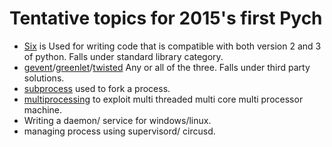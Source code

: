 # Tentative topics for 2015's first Pych

 * [Six] is Used for writing code that is compatible with both version 2 and 3 of python. Falls under standard library category.
 * [gevent]/[greenlet]/[twisted] Any or all of the three. Falls under third party solutions.
 * [subprocess] used to fork a process.
 * [multiprocessing] to exploit multi threaded multi core multi processor machine.
 * Writing a daemon/ service for windows/linux.
 * managing process using supervisord/ circusd.
 





[Six]: https://pythonhosted.org/six/
[gevent]: www.gevent.org
[greenlet]: https://greenlet.readthedocs.org/en/latest/
[twisted]: https://twistedmatrix.com/trac/
[subprocess]: https://docs.python.org/2/library/subprocess.html
[multiprocessing]: https://docs.python.org/2/library/multiprocessing.html?highlight=multiprocessing#module-multiprocessing



